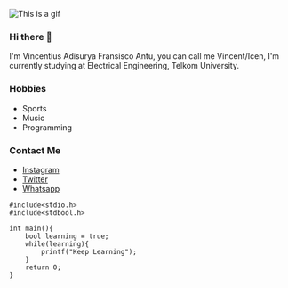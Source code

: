 ![This is a gif](https://media3.giphy.com/media/9Nih83HKDl0UE/giphy.gif)

### Hi there 👋
I'm Vincentius Adisurya Fransisco Antu, you can call me Vincent/Icen, I'm currently studying at Electrical Engineering, Telkom University.

### Hobbies
- Sports
- Music
- Programming

<!-- ### Interests
- Web Development
- Internet of Things
- Cloud Computing -->

### Contact Me
- [Instagram](https://www.instagram.com/vincentiusantu)
- [Twitter](https://twitter.com/vincentiusantu)
- [Whatsapp](https://wa.me/6282311457280)


```
#include<stdio.h>
#include<stdbool.h>

int main(){
    bool learning = true;
    while(learning){
        printf("Keep Learning");
    }
    return 0;
}
```
<!--
**vincentiusantu/vincentiusantu** is a ✨ _special_ ✨ repository because its `README.md` (this file) appears on your GitHub profile.

Here are some ideas to get you started:

- 🔭 I’m currently working on ...
- 🌱 I’m currently learning ...
- 👯 I’m looking to collaborate on ...
- 🤔 I’m looking for help with ...
- 💬 Ask me about ...
- 📫 How to reach me: ...
- 😄 Pronouns: ...
- ⚡ Fun fact: ...
-->
